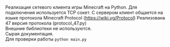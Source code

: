 Реализация сетевого клиента игры Minecraft на Python.
Для подключения используется TCP сокет. С сервером клиент общается на языке протокола Minecraft Protocol (https://wiki.vg/Protocol)
Реализована 47 версия протокола (protocol_47.py)
<br>
Внешние библиотеки не используются.
<br>
Сырая документация.
<br>
Для проверки работы ```python main.py```
